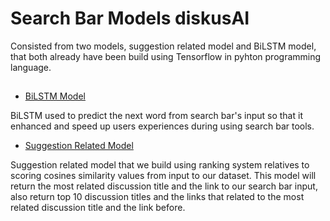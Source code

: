 
# Search Bar Models diskusAI

Consisted from two models, suggestion related model and BiLSTM model, that both already have been build using Tensorflow in pyhton programming language.


## 

 - [BiLSTM Model](https://awesomeopensource.com/project/elangosundar/awesome-README-templates)

 BiLSTM used to predict the next word from search bar's input so that it enhanced and speed up users experiences during using search bar tools.
 - [Suggestion Related Model]([https://github.com/matiassingers/awesome-readme](https://github.com/C23-DF02-DiskusAI-Dicoding-Indonesia/SearchBar-Modeling/blob/main/Suggestion_Related_Search_Bar_DF02.ipynb))
 
 Suggestion related model that we build using ranking system relatives to scoring cosines similarity values from input to our dataset. This model will return the most related discussion title and the link to our search bar input, also return top 10 discussion titles and the links that related to the most related discussion title and the link before.


